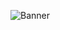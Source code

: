 ![Banner](https://userimages.githubusercontent.com/75753187/123358567-aac7b900-d539-11eb-8275-0b380264bb4c.png)